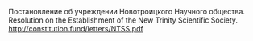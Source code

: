 Постановление об учреждении Новотроицкого Научного общества.  
Resolution on the Establishment of the New Trinity Scientific Society.  
http://constitution.fund/letters/NTSS.pdf
